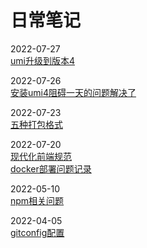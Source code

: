 # 日常笔记


2022-07-27    
[umi升级到版本4](umi%E5%8D%87%E7%BA%A7%E5%88%B0%E7%89%88%E6%9C%AC4.md)   

2022-07-26  
[安装umi4阻碍一天的问题解决了](%E5%AE%89%E8%A3%85umi4%E9%98%BB%E7%A2%8D%E4%B8%80%E5%A4%A9%E7%9A%84%E9%97%AE%E9%A2%98%E8%A7%A3%E5%86%B3%E4%BA%86.md)  
  
2022-07-23     
[五种打包格式](%E4%BA%94%E7%A7%8D%E6%89%93%E5%8C%85%E6%A0%BC%E5%BC%8F.md)   

2022-07-20  
[现代化前端规范](%E7%8E%B0%E4%BB%A3%E5%8C%96%E5%89%8D%E7%AB%AF%E8%A7%84%E8%8C%83.md)   
[docker部署问题记录](docker%E9%83%A8%E7%BD%B2%E9%97%AE%E9%A2%98%E8%AE%B0%E5%BD%95.md)  

2022-05-10   
[npm相关问题](npm%E7%9B%B8%E5%85%B3%E9%97%AE%E9%A2%98.md)    

2022-04-05   
[gitconfig配置](gitconfig%E9%85%8D%E7%BD%AE.md)  
